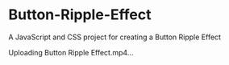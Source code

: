 # Button-Ripple-Effect
A JavaScript and CSS project for creating a Button Ripple Effect


Uploading Button Ripple Effect.mp4…

